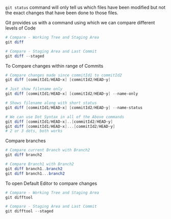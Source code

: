 `git status` command will only tell us which files have been modified but not the exact changes that have been done to those files.

Git provides us with a command using which we can compare different levels of Code

```powershell
# Compare - Working Tree and Staging Area
git diff

# Compare - Staging Area and Last Commit
git diff --staged
```

To Compare changes within range of Commits

```powershell
# Compare changes made since commitId1 to commitId2
git diff [commitId1/HEAD~x] [commitId2/HEAD~y]

# Just show filename only
git diff [commitId1/HEAD~x] [commitId2/HEAD~y] --name-only

# Shows filename along with short status
git diff [commitId1/HEAD~x] [commitId2/HEAD~y] --name-status

# We can use Dot Syntax in all of the Above commands
git diff [commitId1/HEAD~x]..[commitId2/HEAD~y]
git diff [commitId1/HEAD~x]...[commitId2/HEAD~y]
# 2 or 3 dots, both works
```

Compare branches

```ps1
# Compare current Branch with Branch2
git diff branch2

# Compare Branch1 with Branch2
git diff branch1..branch2
git diff branch1...branch2
```

To open Default Editor to compare changes

```powershell
# Compare - Working Tree and Staging Area
git difftool

# Compare - Staging Area and Last Commit
git difftool --staged
```
